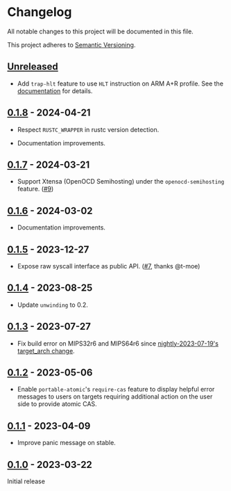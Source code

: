 # Changelog

All notable changes to this project will be documented in this file.

This project adheres to [Semantic Versioning](https://semver.org).

<!--
Note: In this file, do not use the hard wrap in the middle of a sentence for compatibility with GitHub comment style markdown rendering.
-->

## [Unreleased]

- Add `trap-hlt` feature to use `HLT` instruction on ARM A+R profile. See the [documentation](https://github.com/taiki-e/semihosting#optional-features-trap-hlt) for details.

## [0.1.8] - 2024-04-21

- Respect `RUSTC_WRAPPER` in rustc version detection.

- Documentation improvements.

## [0.1.7] - 2024-03-21

- Support Xtensa (OpenOCD Semihosting) under the `openocd-semihosting` feature. ([#9](https://github.com/taiki-e/semihosting/pull/9))

## [0.1.6] - 2024-03-02

- Documentation improvements.

## [0.1.5] - 2023-12-27

- Expose raw syscall interface as public API. ([#7](https://github.com/taiki-e/semihosting/pull/7), thanks @t-moe)

## [0.1.4] - 2023-08-25

- Update `unwinding` to 0.2.

## [0.1.3] - 2023-07-27

- Fix build error on MIPS32r6 and MIPS64r6 since [nightly-2023-07-19's target_arch change](https://github.com/rust-lang/rust/pull/112374).

## [0.1.2] - 2023-05-06

- Enable `portable-atomic`'s `require-cas` feature to display helpful error messages to users on targets requiring additional action on the user side to provide atomic CAS.

## [0.1.1] - 2023-04-09

- Improve panic message on stable.

## [0.1.0] - 2023-03-22

Initial release

[Unreleased]: https://github.com/taiki-e/semihosting/compare/v0.1.8...HEAD
[0.1.8]: https://github.com/taiki-e/semihosting/compare/v0.1.7...v0.1.8
[0.1.7]: https://github.com/taiki-e/semihosting/compare/v0.1.6...v0.1.7
[0.1.6]: https://github.com/taiki-e/semihosting/compare/v0.1.5...v0.1.6
[0.1.5]: https://github.com/taiki-e/semihosting/compare/v0.1.4...v0.1.5
[0.1.4]: https://github.com/taiki-e/semihosting/compare/v0.1.3...v0.1.4
[0.1.3]: https://github.com/taiki-e/semihosting/compare/v0.1.2...v0.1.3
[0.1.2]: https://github.com/taiki-e/semihosting/compare/v0.1.1...v0.1.2
[0.1.1]: https://github.com/taiki-e/semihosting/compare/v0.1.0...v0.1.1
[0.1.0]: https://github.com/taiki-e/semihosting/releases/tag/v0.1.0
